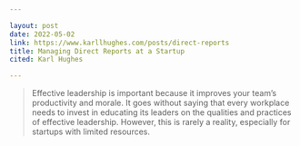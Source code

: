 ```yaml
---

layout: post
date: 2022-05-02
link: https://www.karllhughes.com/posts/direct-reports
title: Managing Direct Reports at a Startup
cited: Karl Hughes

---
```


> Effective leadership is important because it improves your team’s productivity and morale. It goes without saying that every workplace needs to invest in educating its leaders on the qualities and practices of effective leadership. However, this is rarely a reality, especially for startups with limited resources.